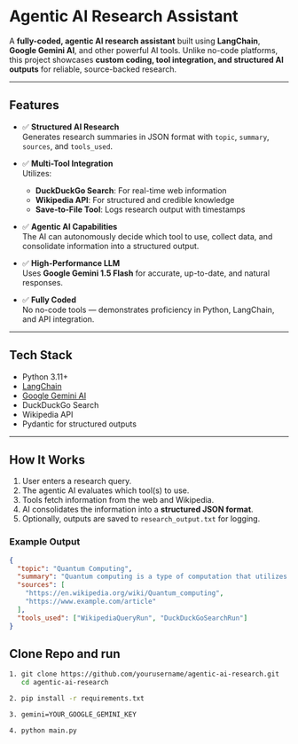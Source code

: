 # Agentic AI Research Assistant

A **fully-coded, agentic AI research assistant** built using **LangChain**, **Google Gemini AI**, and other powerful AI tools. Unlike no-code platforms, this project showcases **custom coding, tool integration, and structured AI outputs** for reliable, source-backed research.

---

## Features

- ✅ **Structured AI Research**  
  Generates research summaries in JSON format with `topic`, `summary`, `sources`, and `tools_used`.

- ✅ **Multi-Tool Integration**  
  Utilizes:  
  - **DuckDuckGo Search**: For real-time web information  
  - **Wikipedia API**: For structured and credible knowledge  
  - **Save-to-File Tool**: Logs research output with timestamps  

- ✅ **Agentic AI Capabilities**  
  The AI can autonomously decide which tool to use, collect data, and consolidate information into a structured output.  

- ✅ **High-Performance LLM**  
  Uses **Google Gemini 1.5 Flash** for accurate, up-to-date, and natural responses.  

- ✅ **Fully Coded**  
  No no-code tools — demonstrates proficiency in Python, LangChain, and API integration.

---

## Tech Stack

- Python 3.11+  
- [LangChain](https://www.langchain.com/)  
- [Google Gemini AI](https://developers.generativeai.google/)  
- DuckDuckGo Search  
- Wikipedia API  
- Pydantic for structured outputs  

---

## How It Works

1. User enters a research query.  
2. The agentic AI evaluates which tool(s) to use.  
3. Tools fetch information from the web and Wikipedia.  
4. AI consolidates the information into a **structured JSON format**.  
5. Optionally, outputs are saved to `research_output.txt` for logging.  

### Example Output

```json
{
  "topic": "Quantum Computing",
  "summary": "Quantum computing is a type of computation that utilizes quantum bits...",
  "sources": [
    "https://en.wikipedia.org/wiki/Quantum_computing",
    "https://www.example.com/article"
  ],
  "tools_used": ["WikipediaQueryRun", "DuckDuckGoSearchRun"]
}
```

## Clone Repo and run

```bash
1. git clone https://github.com/yourusername/agentic-ai-research.git
   cd agentic-ai-research

2. pip install -r requirements.txt

3. gemini=YOUR_GOOGLE_GEMINI_KEY

4. python main.py
```
